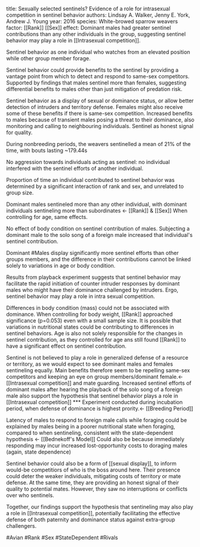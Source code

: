 title: Sexually selected sentinels? Evidence of a role for intrasexual competition in sentinel behavior
authors: Lindsay A. Walker, Jenny E. York, Andrew J. Young
year: 2016
species: White-browed sparrow weavers
factor: [[Rank]] [[Sex]]
effect: Dominant males had greater sentinel contributions than any other individuals in the group, suggesting sentinel behavior may play a role in [[Intrasexual competition]].

Sentinel behavior as one individual who watches from an elevated position while other group member forage.

Sentinel behavior could provide benefits to the sentinel by providing a vantage point from which to detect and respond to same-sex competitors. Supported by findings that males sentinel more than females, suggesting differential benefits to males other than just mitigation of predation risk.

Sentinel behavior as a display of sexual or dominance status, or allow better detection of intruders and territory defense.
Females might also receive some of these benefits if there is same-sex competition.
Increased benefits to males because of transient males posing a threat to their dominance, also monitoring and calling to neighbouring individuals.
Sentinel as honest signal for quality.

During nonbreeding periods, the weavers sentinelled a mean of 21% of the time, with bouts lasting ~179.44s

No aggression towards individuals acting as sentinel: no individual interfered with the sentinel efforts of another individual.

Proportion of time an individual contributed to sentinel behavior was determined by a significant interaction of rank and sex, and unrelated to group size.

Dominant males sentineled more than any other individual, with dominant individuals sentineling more than subordinates <- [[Rank]] & [[Sex]]
When controlling for age, same effects.

No effect of body condition on sentinel contribution of males.
Subjecting a dominant male to the solo song of a foreign male increased that individual's sentinel contribution.

Dominant #Males display significantly more sentinel efforts than other groups members, and the difference in their contributions cannot be linked solely to variations in age or body condition.

Results from playback experiment suggests that sentinel behavior may facilitate the rapid initiation of counter intruder responses by dominant males who might have their dominance challenged by intruders. Ergo, sentinel behavior may play a role in intra sexual competition.

Differences in body condition (mass) could not be associated with dominance.
When controlling for body weight, [[Rank]] approached significance (p=0.053) even with a small sample size. It is possible that variations in nutritional states could be contributing to differences in sentinel behaviors.
Age is also not solely responsible for the changes in sentinel contribution, as they controlled for age ans still found [[Rank]] to have a significant effect on sentinel contribution.

Sentinel is not believed to play a role in generalized defense of a resource or territory, as we would expect to see dominant males and females sentineling equally. 
Main benefits therefore seem to be repelling same-sex competitors  and keeping an eye on group members/dominant female.<- [[Intrasexual competition]] and mate guarding.
Increased sentinel efforts of dominant males after hearing the playback of the solo song of a foreign male also support the hypothesis that sentinel behavior plays a role in [[Intrasexual competition]]
*** Experiment conducted during incubation period, when defense of dominance is highest prority.<- [[Breeding Period]]

Latency of males to respond to foreign male calls while foraging could be explained by males being in a poorer nutritional state when foraging, compared to when sentineling, consistent with the state-dependent hypothesis <- [[Bednekoff's Model]]
Could also be because immediately responding may incur increased lost-opportunity costs to doraging males (again, state dependence)

Sentinel behavior could also be a form of [[sexual display]], to inform would-be competitiors of who is the boss around here. Their presence could deter the weaker individuals, mitigating costs of territory or mate defense. At the same time, they are providing an honest signal of their quality to potential mates. However, they saw no interruptions or conflicts over who sentinels.

Together, our findings support the hypothesis that sentineling may also play a role in [[Intrasexual competition]], potentially facilitating the effective defense of both paternity and dominance status against extra-group challengers.


#Avian #Rank #Sex #StateDependent #Rivals 

